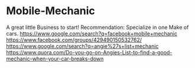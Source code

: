 # Mobile-Mechanic
A great little Business to start! Recommendation: Specialize in one Make of cars. https://www.google.com/search?q=facebook+mobile+mechanic https://www.facebook.com/groups/429490150532762/ https://www.google.com/search?q=angie%27s+list+mechanic https://www.quora.com/Do-you-go-on-Angies-List-to-find-a-good-mechanic-when-your-car-breaks-down

